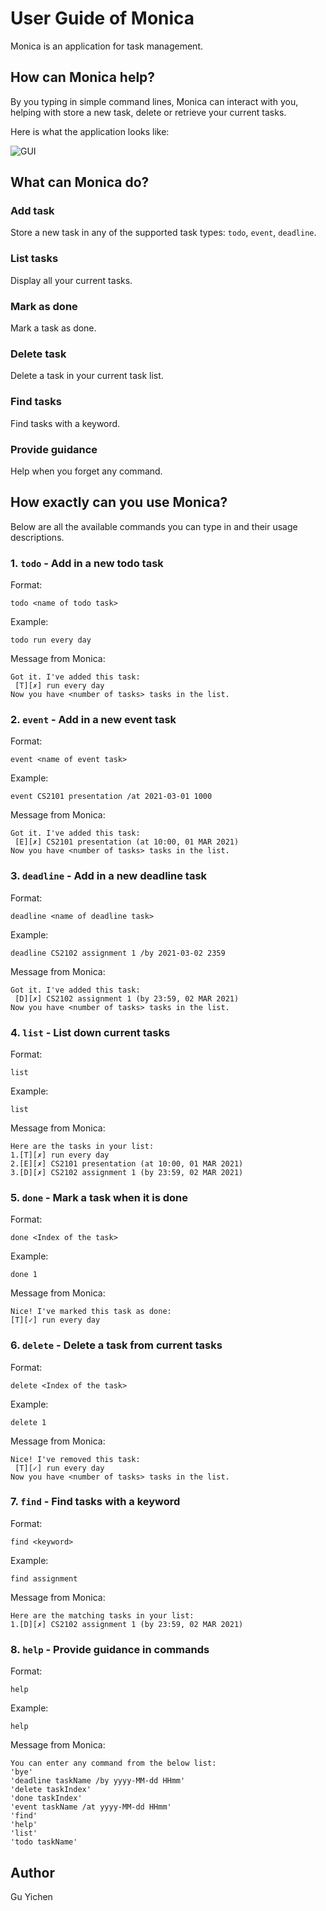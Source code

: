 # User Guide of Monica
Monica is an application for task management.
## How can Monica help?
By you typing in simple command lines, Monica can interact with you, helping with store a new task, delete or retrieve your current tasks.


Here is what the application looks like:

![GUI](Ui.png)

## What can Monica do?

### Add task
Store a new task in any of the supported task types: `todo`, `event`, `deadline`.

### List tasks
Display all your current tasks.

### Mark as done
Mark a task as done.

### Delete task
Delete a task in your current task list.

### Find tasks
Find tasks with a keyword.

### Provide guidance
Help when you forget any command.


## How exactly can you use Monica?
Below are all the available commands you can type in and their usage descriptions.

### 1. `todo` - Add in a new todo task

Format:

`todo <name of todo task>`

Example: 

`todo run every day`

Message from Monica:

```
Got it. I've added this task:
 [T][✗] run every day
Now you have <number of tasks> tasks in the list.
```


### 2. `event` - Add in a new event task
Format:

`event <name of event task>`

Example:

`event CS2101 presentation /at 2021-03-01 1000 `

Message from Monica:

```
Got it. I've added this task:
 [E][✗] CS2101 presentation (at 10:00, 01 MAR 2021)
Now you have <number of tasks> tasks in the list.
```


### 3. `deadline` - Add in a new deadline task
Format:

`deadline <name of deadline task>`

Example:

`deadline CS2102 assignment 1 /by 2021-03-02 2359 `

Message from Monica:

```
Got it. I've added this task:
 [D][✗] CS2102 assignment 1 (by 23:59, 02 MAR 2021)
Now you have <number of tasks> tasks in the list.
```
### 4. `list` - List down current tasks
Format:

`list`

Example:

`list`

Message from Monica:

```
Here are the tasks in your list:
1.[T][✗] run every day
2.[E][✗] CS2101 presentation (at 10:00, 01 MAR 2021)
3.[D][✗] CS2102 assignment 1 (by 23:59, 02 MAR 2021)
```

### 5. `done` - Mark a task when it is done
Format:

`done <Index of the task>` 

Example:

`done 1`

Message from Monica:

```
Nice! I've marked this task as done:
[T][✓] run every day
```

### 6. `delete` - Delete a task from current tasks
Format:

`delete <Index of the task>`

Example:

`delete 1`

Message from Monica:

```
Nice! I've removed this task:
 [T][✓] run every day
Now you have <number of tasks> tasks in the list.
```
### 7. `find` - Find tasks with a keyword
Format:

`find <keyword>`

Example:

`find assignment`

Message from Monica:

```
Here are the matching tasks in your list:
1.[D][✗] CS2102 assignment 1 (by 23:59, 02 MAR 2021)
```
### 8. `help` - Provide guidance in commands
Format:

`help`

Example:

`help`

Message from Monica:

```
You can enter any command from the below list:
'bye'
'deadline taskName /by yyyy-MM-dd HHmm'
'delete taskIndex'
'done taskIndex'
'event taskName /at yyyy-MM-dd HHmm'
'find'
'help'
'list'
'todo taskName'
```
## Author
Gu Yichen



